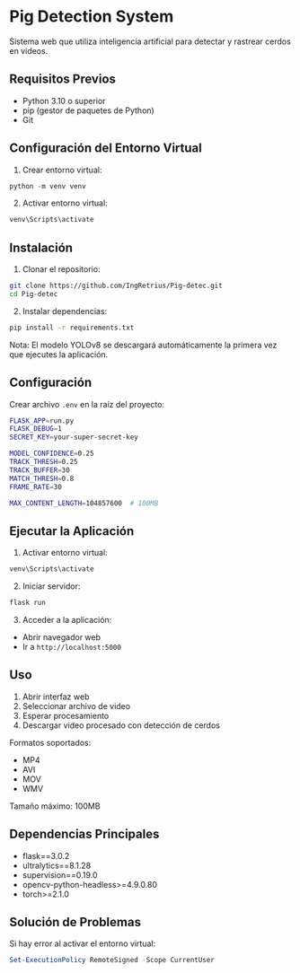 # Pig Detection System

Sistema web que utiliza inteligencia artificial para detectar y rastrear cerdos en videos.

## Requisitos Previos

- Python 3.10 o superior
- pip (gestor de paquetes de Python)
- Git

## Configuración del Entorno Virtual

1. Crear entorno virtual:
```powershell
python -m venv venv
```

2. Activar entorno virtual:
```powershell
venv\Scripts\activate
```

## Instalación

1. Clonar el repositorio:
```bash
git clone https://github.com/IngRetrius/Pig-detec.git
cd Pig-detec
```

2. Instalar dependencias:
```bash
pip install -r requirements.txt
```

Nota: El modelo YOLOv8 se descargará automáticamente la primera vez que ejecutes la aplicación.

## Configuración

Crear archivo `.env` en la raíz del proyecto:
```bash
FLASK_APP=run.py
FLASK_DEBUG=1
SECRET_KEY=your-super-secret-key

MODEL_CONFIDENCE=0.25
TRACK_THRESH=0.25
TRACK_BUFFER=30
MATCH_THRESH=0.8
FRAME_RATE=30

MAX_CONTENT_LENGTH=104857600  # 100MB
```

## Ejecutar la Aplicación

1. Activar entorno virtual:
```bash
venv\Scripts\activate
```

2. Iniciar servidor:
```bash
flask run
```

3. Acceder a la aplicación:
- Abrir navegador web
- Ir a `http://localhost:5000`

## Uso

1. Abrir interfaz web
2. Seleccionar archivo de video
3. Esperar procesamiento
4. Descargar video procesado con detección de cerdos

Formatos soportados:
- MP4
- AVI
- MOV
- WMV

Tamaño máximo: 100MB

## Dependencias Principales

- flask==3.0.2
- ultralytics==8.1.28
- supervision==0.19.0
- opencv-python-headless>=4.9.0.80
- torch>=2.1.0

## Solución de Problemas

Si hay error al activar el entorno virtual:
```powershell
Set-ExecutionPolicy RemoteSigned -Scope CurrentUser
```